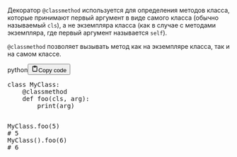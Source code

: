 <p>Декоратор <code>@classmethod</code> используется для определения методов класса,
которые принимают первый аргумент в виде самого класса (обычно называемый <code>cls</code>),
а не экземпляра класса (как в случае с методами экземпляра, где первый аргумент называется <code>self</code>).</p>
<p><code>@classmethod</code> позволяет вызывать метод как на экземпляре класса, так и на самом классе.</p>
<div class="code_element"><div class="lang_line"><text>python</text><button class="copy_code_button" onclick="CopyCode(this)"><svg style="width: 1.2em;height: 1.2em;" aria-hidden="true" xmlns="http://www.w3.org/2000/svg" fill="none" viewBox="0 0 24 24"><path stroke="currentColor" stroke-linecap="round" stroke-linejoin="round" stroke-width="2" d="M15 4h3a1 1 0 0 1 1 1v15a1 1 0 0 1-1 1H6a1 1 0 0 1-1-1V5a1 1 0 0 1 1-1h3m0 3h6m-5-4v4h4V3h-4Z"/></svg><text>Copy code</text></button></div><div class="code language-python"><div class="highlight"><pre><span></span><span class="k">class</span> <span class="nc">MyClass</span><span class="p">:</span>
    <span class="nd">@classmethod</span>
    <span class="k">def</span> <span class="nf">foo</span><span class="p">(</span><span class="bp">cls</span><span class="p">,</span> <span class="n">arg</span><span class="p">):</span>
        <span class="nb">print</span><span class="p">(</span><span class="n">arg</span><span class="p">)</span>


<span class="n">MyClass</span><span class="o">.</span><span class="n">foo</span><span class="p">(</span><span class="mi">5</span><span class="p">)</span>    <span class="c1"># 5</span>
<span class="n">MyClass</span><span class="p">()</span><span class="o">.</span><span class="n">foo</span><span class="p">(</span><span class="mi">6</span><span class="p">)</span>  <span class="c1"># 6</span>
</pre></div></div></div>